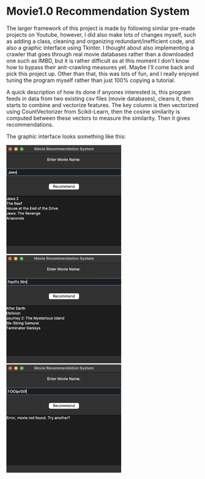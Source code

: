 # Movie1.0 Recommendation System

The larger framework of this project is made by following similar pre-made projects on Youtube, however, I did also make lots of changes myself, such as adding a class, cleaning and organizing redundant/inefficient code, and also a graphic interface using Tkinter. I thought about also implementing a crawler that goes through real movie databases rather than a downloaded one such as IMBD, but it is rather difficult as at this moment I don't know how to bypass their anit-crawling measures yet. Maybe I'll come back and pick this project up. Other than that, this was lots of fun, and I really enjoyed tuning the program myself rather than just 100% copying a tutorial.

A quick description of how its done if anyones interested is, this program feeds in data from two existing csv files (movie databases), cleans it, then starts to combine and vectorize features. The key column is then vectorized using CountVectorizer from Scikit-Learn, then the cosine similarity is computed between these vectors to measure the similarity. Then it gives recommendations.

The graphic interface looks something like this:

<div style="display: inline-block; margin-right: 20px;">
  <img src="assets/display1.png" alt="Display 1" style="width: 300px;">
  <img src="assets/display2.png" alt="Display 2" style="width: 300px;">
  <img src="assets/display3.png" alt="Display 3" style="width: 300px;">
</div>
